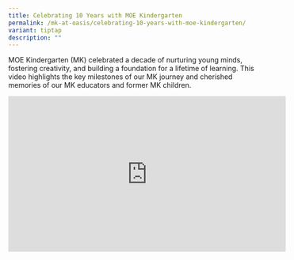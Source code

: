 ```yaml
---
title: Celebrating 10 Years with MOE Kindergarten
permalink: /mk-at-oasis/celebrating-10-years-with-moe-kindergarten/
variant: tiptap
description: ""
---
```

<p>MOE Kindergarten (MK) celebrated a decade of nurturing young minds, fostering
creativity, and building a foundation for a lifetime of learning. This
video highlights the key milestones of our MK journey and cherished memories
of our MK educators and former MK children.</p>
<div class="iframe-wrapper">
<iframe height="315" width="560" allowfullscreen="true" frameborder="0" src="https://www.youtube.com/embed/9pof5UnN2rE?si=O8dgwN5vgFgfBrnq"></iframe>
</div>
<p></p>